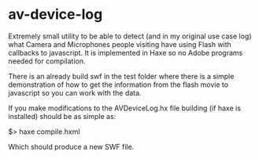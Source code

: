 av-device-log
=============
Extremely small utility to be able to detect (and in my original use case log) what Camera and Microphones people visiting have using Flash with callbacks to javascript. It is implemented in Haxe so no Adobe programs needed for compilation.

There is an already build swf in the test folder where there is a simple demonstration of how to get the information from the flash movie to javascript so you can work with the data.

If you make modifications to the AVDeviceLog.hx file building (if haxe is installed) should be as simple as:

$> haxe compile.hxml

Which should produce a new SWF file.
